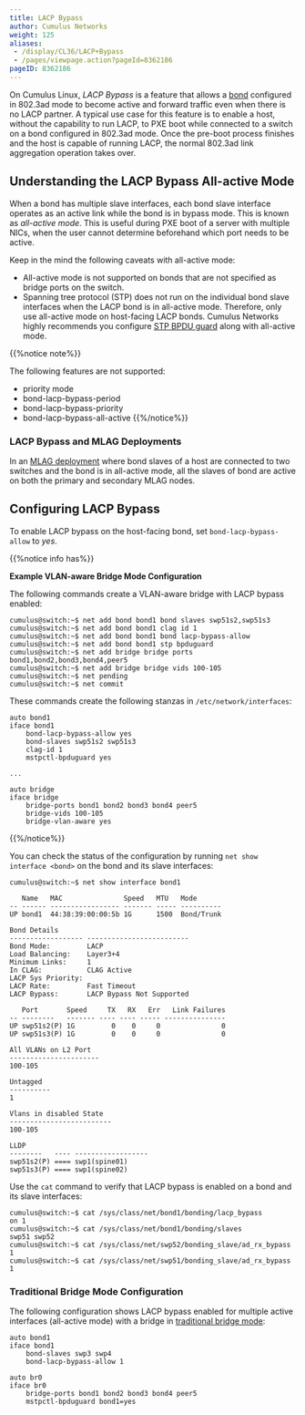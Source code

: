 ```yaml
---
title: LACP Bypass
author: Cumulus Networks
weight: 125
aliases:
 - /display/CL36/LACP+Bypass
 - /pages/viewpage.action?pageId=8362186
pageID: 8362186
---
```

On Cumulus Linux, *LACP Bypass* is a feature that allows a
[bond](/cumulus-linux-36/Layer-2/Bonding-Link-Aggregation)
configured in 802.3ad mode to become active and forward traffic even
when there is no LACP partner. A typical use case for this feature is to
enable a host, without the capability to run LACP, to PXE boot while
connected to a switch on a bond configured in 802.3ad mode. Once the
pre-boot process finishes and the host is capable of running LACP, the
normal 802.3ad link aggregation operation takes over.

## Understanding the LACP Bypass All-active Mode

When a bond has multiple slave interfaces, each bond slave interface
operates as an active link while the bond is in bypass mode. This is
known as *all-active mode*. This is useful during PXE boot of a server
with multiple NICs, when the user cannot determine beforehand which port
needs to be active.

Keep in the mind the following caveats with all-active mode:

  - All-active mode is not supported on bonds that are not specified as
    bridge ports on the switch.
  - Spanning tree protocol (STP) does not run on the individual bond
    slave interfaces when the LACP bond is in all-active mode.
    Therefore, only use all-active mode on host-facing LACP bonds.
    Cumulus Networks highly recommends you configure 
    [STP BPDU guard](/cumulus-linux-36/Layer-2/Spanning-Tree-and-Rapid-Spanning-Tree/#bpdu-guard)
    along with all-active mode.

{{%notice note%}}

The following features are not supported:

  - priority mode
  - bond-lacp-bypass-period
  - bond-lacp-bypass-priority
  - bond-lacp-bypass-all-active
{{%/notice%}}

### LACP Bypass and MLAG Deployments

In an [MLAG deployment](/cumulus-linux-36/Layer-2/Multi-Chassis-Link-Aggregation-MLAG)
where bond slaves of a host are connected to two switches and the bond
is in all-active mode, all the slaves of bond are active on both the
primary and secondary MLAG nodes.

## Configuring LACP Bypass

To enable LACP bypass on the host-facing bond, set
`bond-lacp-bypass-allow` to *yes*.

{{%notice info has%}}

**Example VLAN-aware Bridge Mode Configuration**

The following commands create a VLAN-aware bridge with LACP bypass
enabled:

    cumulus@switch:~$ net add bond bond1 bond slaves swp51s2,swp51s3
    cumulus@switch:~$ net add bond bond1 clag id 1
    cumulus@switch:~$ net add bond bond1 bond lacp-bypass-allow
    cumulus@switch:~$ net add bond bond1 stp bpduguard
    cumulus@switch:~$ net add bridge bridge ports bond1,bond2,bond3,bond4,peer5
    cumulus@switch:~$ net add bridge bridge vids 100-105
    cumulus@switch:~$ net pending
    cumulus@switch:~$ net commit

These commands create the following stanzas in
`/etc/network/interfaces`:

    auto bond1
    iface bond1
        bond-lacp-bypass-allow yes
        bond-slaves swp51s2 swp51s3
        clag-id 1
        mstpctl-bpduguard yes
     
    ...
     
    auto bridge
    iface bridge
        bridge-ports bond1 bond2 bond3 bond4 peer5
        bridge-vids 100-105
        bridge-vlan-aware yes

{{%/notice%}}

You can check the status of the configuration by running 
`net show interface <bond>` on the bond and its slave interfaces:

    cumulus@switch:~$ net show interface bond1
     
       Name   MAC               Speed   MTU   Mode
    -- ------ ----------------- ------- ----- ----------
    UP bond1  44:38:39:00:00:5b 1G      1500  Bond/Trunk
     
    Bond Details
    ------------------ -------------------------
    Bond Mode:         LACP
    Load Balancing:    Layer3+4
    Minimum Links:     1
    In CLAG:           CLAG Active
    LACP Sys Priority:
    LACP Rate:         Fast Timeout
    LACP Bypass:       LACP Bypass Not Supported
     
       Port       Speed     TX   RX   Err   Link Failures
    -- --------   ------- ---- ---- ----- ---------------
    UP swp51s2(P) 1G         0    0     0               0
    UP swp51s3(P) 1G         0    0     0               0
     
    All VLANs on L2 Port
    ----------------------
    100-105
     
    Untagged
    ----------
    1 
     
    Vlans in disabled State
    -------------------------
    100-105
     
    LLDP
    --------   ---- ------------------
    swp51s2(P) ==== swp1(spine01)
    swp51s3(P) ==== swp1(spine02)

Use the `cat` command to verify that LACP bypass is enabled on a bond
and its slave interfaces:

    cumulus@switch:~$ cat /sys/class/net/bond1/bonding/lacp_bypass 
    on 1
    cumulus@switch:~$ cat /sys/class/net/bond1/bonding/slaves
    swp51 swp52
    cumulus@switch:~$ cat /sys/class/net/swp52/bonding_slave/ad_rx_bypass 
    1
    cumulus@switch:~$ cat /sys/class/net/swp51/bonding_slave/ad_rx_bypass 
    1

### Traditional Bridge Mode Configuration

The following configuration shows LACP bypass enabled for multiple
active interfaces (all-active mode) with a bridge in 
[traditional bridge mode](/cumulus-linux-36/Layer-2/Ethernet-Bridging-VLANs/Traditional-Bridge-Mode):

    auto bond1
    iface bond1 
        bond-slaves swp3 swp4
        bond-lacp-bypass-allow 1
     
    auto br0
    iface br0
        bridge-ports bond1 bond2 bond3 bond4 peer5
        mstpctl-bpduguard bond1=yes
